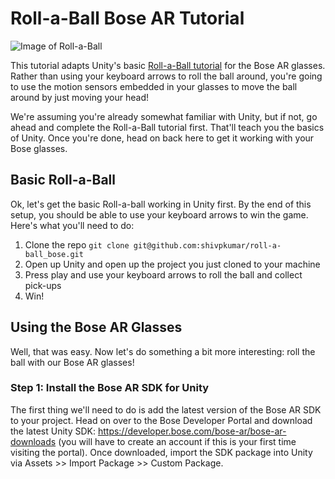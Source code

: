 # Roll-a-Ball Bose AR Tutorial

![Image of Roll-a-Ball](https://assetstorev1-prd-cdn.unity3d.com/key-image/93cb3095-8ffd-4a8e-bea0-58233c41fadc.jpg)

This tutorial adapts Unity's basic [Roll-a-Ball tutorial](https://unity3d.com/kr/learn/tutorials/s/roll-ball-tutorial) for the Bose AR glasses. Rather than using your keyboard arrows to roll the ball around, you're going to use the motion sensors embedded in your glasses to move the ball around by just moving your head!

We're assuming you're already somewhat familiar with Unity, but if not, go ahead and complete the Roll-a-Ball tutorial first. That'll teach you the basics of Unity. Once you're done, head on back here to get it working with your Bose glasses.

## Basic Roll-a-Ball

Ok, let's get the basic Roll-a-ball working in Unity first. By the end of this setup, you should be able to use your keyboard arrows to win the game. Here's what you'll need to do:

1. Clone the repo `git clone git@github.com:shivpkumar/roll-a-ball_bose.git`
1. Open up Unity and open up the project you just cloned to your machine
1. Press play and use your keyboard arrows to roll the ball and collect pick-ups
1. Win!

## Using the Bose AR Glasses

Well, that was easy. Now let's do something a bit more interesting: roll the ball with our Bose AR glasses!

### Step 1: Install the Bose AR SDK for Unity

The first thing we'll need to do is add the latest version of the Bose AR SDK to your project. Head on over to the Bose Developer Portal and download the latest Unity SDK: https://developer.bose.com/bose-ar/bose-ar-downloads (you will have to create an account if this is your first time visiting the portal). Once downloaded, import the SDK package into Unity via Assets >> Import Package >> Custom Package.
